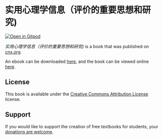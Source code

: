# 实用心理学信息（评价的重要思想和研究)

[![Open in Gitpod](https://gitpod.io/button/open-in-gitpod.svg)](https://gitpod.io/from-referrer/)

_实用心理学信息（评价的重要思想和研究)_ is a book that was published on [cnx.org](https://cnx.org/).

An ebook can be downloaded [here](https://github.com/cnx-user-books/cnxbook-shi-yong-xin-li-xue-xin-xi-ping-jie-de-zhong-yao-si-xiang-he-yan-jiu/releases/latest), and the book can be viewed online [here](https://github.com/cnx-user-books/cnxbook-shi-yong-xin-li-xue-xin-xi-ping-jie-de-zhong-yao-si-xiang-he-yan-jiu/releases/latest).

## License
This book is available under the [Creative Commons Attribution License](./LICENSE) license.

## Support
If you would like to support the creation of free textbooks for students, your [donations are welcome](https://riceconnect.rice.edu/donation/support-openstax-banner).
